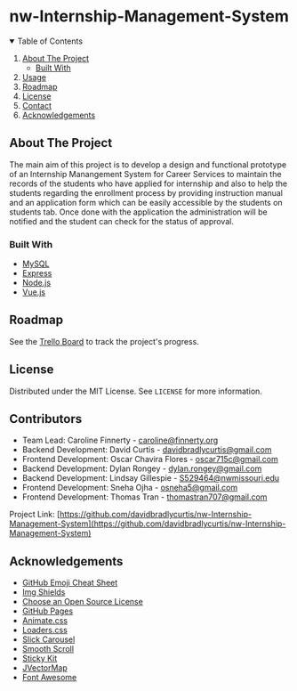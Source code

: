 # nw-Internship-Management-System

<!-- TABLE OF CONTENTS -->
<details open="open">
  <summary>Table of Contents</summary>
  <ol>
    <li>
      <a href="#about-the-project">About The Project</a>
      <ul>
        <li><a href="#built-with">Built With</a></li>
      </ul>
    </li>
    <li><a href="#usage">Usage</a></li>
    <li><a href="#roadmap">Roadmap</a></li>
    <li><a href="#license">License</a></li>
    <li><a href="#contact">Contact</a></li>
    <li><a href="#acknowledgements">Acknowledgements</a></li>
  </ol>
</details>



<!-- ABOUT THE PROJECT -->
## About The Project
The main aim of this project is to develop a design and functional prototype of an Internship Manangement System for Career Services to maintain the records of the students who have applied for internship and also to help the students regarding the enrollment process by providing instruction manual and an application form which can be easily accessible by the students on students tab. Once done with the application the administration will be notified and the student can check for the status of approval.

### Built With

* [MySQL](https://www.mysql.com/)
* [Express](https://expressjs.com/)
* [Node.js](https://nodejs.org/en/)
* [Vue.js](https://vuejs.org/)


<!-- ROADMAP -->
## Roadmap

See the [Trello Board](https://trello.com/b/jszvBPVO/sprint-1) to track the project's progress.



<!-- LICENSE -->
## License

Distributed under the MIT License. See `LICENSE` for more information.



<!-- CONTACT -->
## Contributors

* Team Lead: Caroline Finnerty - caroline@finnerty.org
* Backend Development: David Curtis  - davidbradlycurtis@gmail.com
* Frontend Development: Oscar Chavira Flores - oscar715c@gmail.com
* Backend Development: Dylan Rongey - dylan.rongey@gmail.com
* Backend Development: Lindsay Gillespie - S529464@nwmissouri.edu
* Frontend Development: Sneha Ojha - osneha5@gmail.com
* Frontend Development: Thomas Tran - thomastran707@gmail.com


Project Link: [https://github.com/davidbradlycurtis/nw-Internship-Management-System](https://github.com/davidbradlycurtis/nw-Internship-Management-System)



<!-- ACKNOWLEDGEMENTS -->
## Acknowledgements
* [GitHub Emoji Cheat Sheet](https://www.webpagefx.com/tools/emoji-cheat-sheet)
* [Img Shields](https://shields.io)
* [Choose an Open Source License](https://choosealicense.com)
* [GitHub Pages](https://pages.github.com)
* [Animate.css](https://daneden.github.io/animate.css)
* [Loaders.css](https://connoratherton.com/loaders)
* [Slick Carousel](https://kenwheeler.github.io/slick)
* [Smooth Scroll](https://github.com/cferdinandi/smooth-scroll)
* [Sticky Kit](http://leafo.net/sticky-kit)
* [JVectorMap](http://jvectormap.com)
* [Font Awesome](https://fontawesome.com)





<!-- MARKDOWN LINKS & IMAGES -->
<!-- https://www.markdownguide.org/basic-syntax/#reference-style-links -->
[contributors-shield]: https://img.shields.io/github/contributors/othneildrew/Best-README-Template.svg?style=for-the-badge
[contributors-url]: https://github.com/othneildrew/Best-README-Template/graphs/contributors
[forks-shield]: https://img.shields.io/github/forks/othneildrew/Best-README-Template.svg?style=for-the-badge
[forks-url]: https://github.com/othneildrew/Best-README-Template/network/members
[stars-shield]: https://img.shields.io/github/stars/othneildrew/Best-README-Template.svg?style=for-the-badge
[stars-url]: https://github.com/othneildrew/Best-README-Template/stargazers
[issues-shield]: https://img.shields.io/github/issues/othneildrew/Best-README-Template.svg?style=for-the-badge
[issues-url]: https://github.com/othneildrew/Best-README-Template/issues
[license-shield]: https://img.shields.io/github/license/othneildrew/Best-README-Template.svg?style=for-the-badge
[license-url]: https://github.com/othneildrew/Best-README-Template/blob/master/LICENSE.txt
[linkedin-shield]: https://img.shields.io/badge/-LinkedIn-black.svg?style=for-the-badge&logo=linkedin&colorB=555
[linkedin-url]: https://linkedin.com/in/othneildrew
[product-screenshot]: images/screenshot.png
